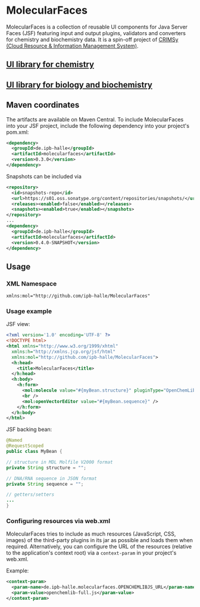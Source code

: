 # MolecularFaces

MolecularFaces is a collection of reusable UI components for Java Server Faces (JSF) featuring input and output plugins, validators and converters for chemistry and biochemistry data. It is a spin-off project of [CRIMSy (Cloud Resource & Information Management System)](https://github.com/ipb-halle/CRIMSy).

## [UI library for chemistry](docs/chemistry.md)

## [UI library for biology and biochemistry](docs/bio.md)

## Maven coordinates

The artifacts are available on Maven Central. To include MolecularFaces into your JSF project, include the following dependency into your project's pom.xml:

```xml
<dependency>
  <groupId>de.ipb-halle</groupId>
  <artifactId>molecularfaces</artifactId>
  <version>0.3.0</version>
</dependency>
```

Snapshots can be included via

```xml
<repository>
  <id>snapshots-repo</id>
  <url>https://s01.oss.sonatype.org/content/repositories/snapshots/</url>
  <releases><enabled>false</enabled></releases>
  <snapshots><enabled>true</enabled></snapshots>
</repository>
...
<dependency>
  <groupId>de.ipb-halle</groupId>
  <artifactId>molecularfaces</artifactId>
  <version>0.4.0-SNAPSHOT</version>
</dependency>
```

## Usage

### XML Namespace

```xml
xmlns:mol="http://github.com/ipb-halle/MolecularFaces"
```

### Usage example

JSF view:

```xml
<?xml version='1.0' encoding='UTF-8' ?>
<!DOCTYPE html>
<html xmlns="http://www.w3.org/1999/xhtml"
  xmlns:h="http://xmlns.jcp.org/jsf/html"
  xmlns:mol="http://github.com/ipb-halle/MolecularFaces">
  <h:head>
    <title>MolecularFaces</title>
  </h:head>
  <h:body>
    <h:form>
      <mol:molecule value="#{myBean.structure}" pluginType="OpenChemLibJS" />
      <br />
      <mol:openVectorEditor value="#{myBean.sequence}" />
    </h:form>
  </h:body>
</html>
```

JSF backing bean:

```Java
@Named
@RequestScoped
public class MyBean {

// structure in MDL Molfile V2000 format
private String structure = "";

// DNA/RNA sequence in JSON format
private String sequence = "";

// getters/setters
...
}
```

### Configuring resources via web.xml

MolecularFaces tries to include as much resources (JavaScript, CSS, images) of the third-party plugins in its jar as possible and loads them when required. Alternatively, you can configure the URL of the resources (relative to the application's context root) via a `context-param` in your project's web.xml.

Example:

```xml
<context-param>
  <param-name>de.ipb-halle.molecularfaces.OPENCHEMLIBJS_URL</param-name>
  <param-value>openchemlib-full.js</param-value>
</context-param>
```
